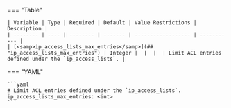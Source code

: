 <!--
  ~ Copyright (c) 2023 Arista Networks, Inc.
  ~ Use of this source code is governed by the Apache License 2.0
  ~ that can be found in the LICENSE file.
  -->
=== "Table"

    | Variable | Type | Required | Default | Value Restrictions | Description |
    | -------- | ---- | -------- | ------- | ------------------ | ----------- |
    | [<samp>ip_access_lists_max_entries</samp>](## "ip_access_lists_max_entries") | Integer |  |  |  | Limit ACL entries defined under the `ip_access_lists`. |

=== "YAML"

    ```yaml
    # Limit ACL entries defined under the `ip_access_lists`.
    ip_access_lists_max_entries: <int>
    ```
